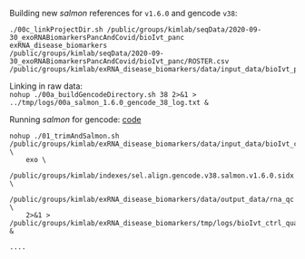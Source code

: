 
Building new *salmon* references for `v1.6.0` and gencode `v38`:  
```
./00c_linkProjectDir.sh /public/groups/kimlab/seqData/2020-09-30_exoRNABiomarkersPancAndCovid/bioIvt_panc
exRNA_disease_biomarkers
/public/groups/kimlab/seqData/2020-09-30_exoRNABiomarkersPancAndCovid/bioIvt_panc/ROSTER.csv
/public/groups/kimlab/exRNA_disease_biomarkers/data/input_data/bioIvt_panc
```

Linking in raw data:  
```nohup ./00a_buildGencodeDirectory.sh 38 2>&1 > ../tmp/logs/00a_salmon_1.6.0_gencode_38_log.txt &```

Running *salmon* for gencode: [code](bin/01_wrapper.sh)  
```
nohup ./01_trimAndSalmon.sh /public/groups/kimlab/exRNA_disease_biomarkers/data/input_data/bioIvt_ctrl/ \
	exo \
	/public/groups/kimlab/indexes/sel.align.gencode.v38.salmon.v1.6.0.sidx \
	/public/groups/kimlab/exRNA_disease_biomarkers/data/output_data/rna_qc \
	2>&1 > /public/groups/kimlab/exRNA_disease_biomarkers/tmp/logs/bioIvt_ctrl_quant_log.txt &

....

```

